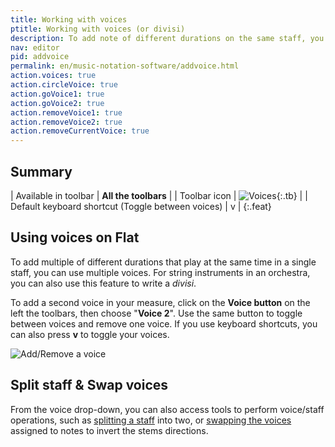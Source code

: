 ```yaml
---
title: Working with voices
ptitle: Working with voices (or divisi)
description: To add note of different durations on the same staff, you can create multiple voices. Click on the Voices button and choose Voice 2.
nav: editor
pid: addvoice
permalink: en/music-notation-software/addvoice.html
action.voices: true
action.circleVoice: true
action.goVoice1: true
action.goVoice2: true
action.removeVoice1: true
action.removeVoice2: true
action.removeCurrentVoice: true
---
```


## Summary

| Available in toolbar | **All the toolbars** |
| Toolbar icon | ![Voices](/help/assets/img/editor/voices.png){:.tb} |
| Default keyboard shortcut (Toggle between voices) | <span class="kb-container"><span class="kb">v</span></span>  |
{:.feat}

## Using voices on Flat

To add multiple of different durations that play at the same time in a single staff, you can use multiple voices. For string instruments in an orchestra, you can also use this feature to write a *divisi*.

To add a second voice in your measure, click on the **Voice button** on the left the toolbars, then choose "**Voice 2**". Use the same button to toggle between voices and remove one voice. If you use keyboard shortcuts, you can also press **v** to toggle your voices.

![Add/Remove a voice](/help/assets/img/editor/voiceAdd.gif)

## Split staff & Swap voices

From the voice drop-down, you can also access tools to perform voice/staff operations, such as [splitting a staff](/help/en/music-notation-software/split-staff.html) into two, or [swapping the voices](/help/en/music-notation-software/swap-voices.html) assigned to notes to invert the stems directions. 

